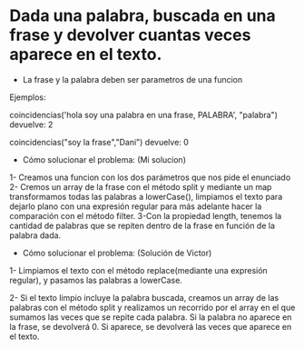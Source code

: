 # Dada una palabra, buscada en una frase y devolver cuantas veces aparece en el texto.

- La frase y la palabra deben ser parametros de una funcion

Ejemplos:

coincidencias('hola soy una palabra en una frase, PALABRA', "palabra")
devuelve: 2

coincidencias("soy la frase","Dani")
devuelve: 0

- Cómo solucionar el problema: (Mi solucion)

1- Creamos una funcion con los dos parámetros que nos pide el enunciado
2- Cremos un array de la frase con el método split y mediante un map transformamos todas las palabras a lowerCase(), limpiamos el texto para dejarlo plano con una expresión regular para más adelante hacer la comparación con el método filter.
3-Con la propiedad length, tenemos la cantidad de palabras que se repiten dentro de la frase en función de la palabra dada.

- Cómo solucionar el problema: (Solución de Victor)

1- Limpiamos el texto con el método replace(mediante una expresión regular), y pasamos las palabras a lowerCase.

2- Si el texto limpio incluye la palabra buscada, creamos un array de las palabras con el método split y realizamos un recorrido por el array en el que sumamos las veces que se repite cada palabra. Si la palabra no aparece en la frase, se devolverá 0. Si aparece, se devolverá las veces que aparece en el texto.



